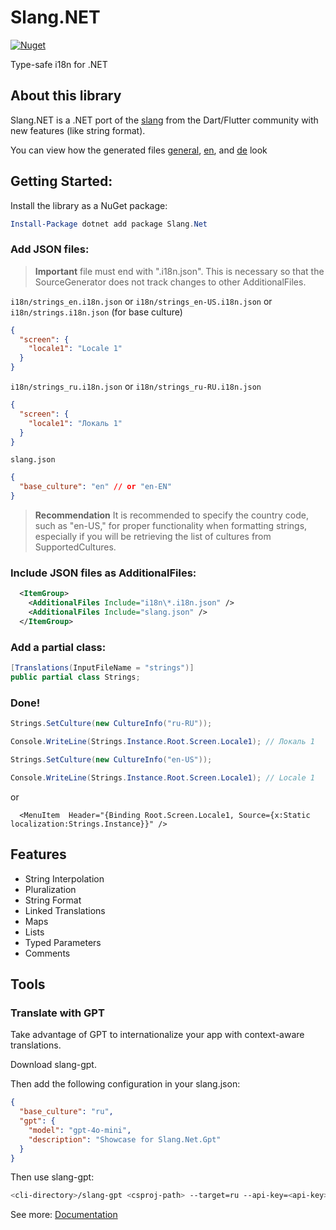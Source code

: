 # Slang.NET

[![Nuget](https://img.shields.io/nuget/v/Slang.Net?label=Slang.Net)](https://www.nuget.org/packages/Slang.Net)

Type-safe i18n for .NET

## About this library

Slang.NET is a .NET port of the [slang](https://pub.dev/packages/slang) from the Dart/Flutter community with new features (like string format).

You can view how the generated files [general](https://github.com/egorozh/Slang.NET/blob/develop/Slang.Tests/Integration/Resources/_expected_header.output), [en](https://github.com/egorozh/Slang.NET/blob/develop/Slang.Tests/Integration/Resources/_expected_en.output), and [de](https://github.com/egorozh/Slang.NET/blob/develop/Slang.Tests/Integration/Resources/_expected_de.output) look

## Getting Started:

Install the library as a NuGet package:

```powershell
Install-Package dotnet add package Slang.Net
```

### Add JSON files:
> **Important** file must end with ".i18n.json". This is necessary so that the SourceGenerator does not track changes to other AdditionalFiles.

`i18n/strings_en.i18n.json` or `i18n/strings_en-US.i18n.json` or `i18n/strings.i18n.json` (for base culture)

```json
{
  "screen": {
    "locale1": "Locale 1"
  }
}
```

`i18n/strings_ru.i18n.json` or `i18n/strings_ru-RU.i18n.json`

```json
{
  "screen": {
    "locale1": "Локаль 1"
  }
}
```

`slang.json`

```json
{
  "base_culture": "en" // or "en-EN"
}
```

> **Recommendation** It is recommended to specify the country code, such as "en-US," for proper functionality when formatting strings, especially if you will be retrieving the list of cultures from SupportedCultures.

### Include JSON files as AdditionalFiles:

```xml
  <ItemGroup>
    <AdditionalFiles Include="i18n\*.i18n.json" />
    <AdditionalFiles Include="slang.json" />
  </ItemGroup>
```


### Add a partial class:

``` csharp
[Translations(InputFileName = "strings")]
public partial class Strings;
```

### Done! 

```csharp
Strings.SetCulture(new CultureInfo("ru-RU")); 

Console.WriteLine(Strings.Instance.Root.Screen.Locale1); // Локаль 1

Strings.SetCulture(new CultureInfo("en-US"));

Console.WriteLine(Strings.Instance.Root.Screen.Locale1); // Locale 1
```
or 
```xaml
  <MenuItem  Header="{Binding Root.Screen.Locale1, Source={x:Static localization:Strings.Instance}}" />
```

## Features

- String Interpolation
- Pluralization
- String Format
- Linked Translations
- Maps
- Lists
- Typed Parameters
- Comments

## Tools

### Translate with GPT

Take advantage of GPT to internationalize your app with context-aware translations.

Download slang-gpt.

Then add the following configuration in your slang.json:

```json
{
  "base_culture": "ru",
  "gpt": {
    "model": "gpt-4o-mini",
    "description": "Showcase for Slang.Net.Gpt"
  }
}
```

Then use slang-gpt:

```bash
<cli-directory>/slang-gpt <csproj-path> --target=ru --api-key=<api-key>
```

See more: [Documentation](https://github.com/egorozh/Slang.NET/tree/develop/Slang.Gpt.Cli)
